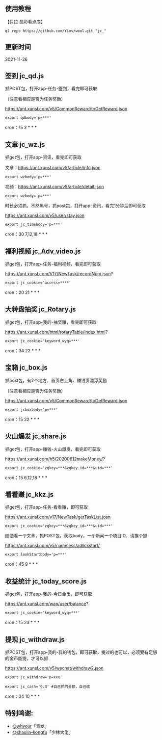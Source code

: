 ﻿## 使用教程

【只拉 晶彩看点库】

    ql repo https://github.com/Yiov/wool.git "jc_"


## 更新时间

2021-11-26



## 签到 jc_qd.js


抓POST包，打开app-任务-签到，看完即可获取

（注意看相应是否为任务奖励）

https://ant.xunsl.com/v5/CommonReward/toGetReward.json


    export qdbody='p=***'


cron：15 2 * * *


## 文章 jc_wz.js


抓get包，打开app-资讯，看完即可获取

文章：https://ant.xunsl.com/v5/article/info.json

    export wzbody='p=***'

视频：https://ant.xunsl.com/v5/article/detail.json

    export wzbody='p=***'

时长必须抓，不然黑号，抓post包，打开app-资讯，看完1分钟后即可获取

https://ant.xunsl.com/v5/user/stay.json

    export jc_timebody='p=***'

cron：30 7,12,18 * * *




## 福利视频 jc_Adv_video.js


抓get包，打开app-任务-福利视频，看完即可获取

https://ant.xunsl.com/V17/NewTask/recordNum.json?

    export jc_cookie='access=****'

cron：20 21 * * *



## 大转盘抽奖 jc_Rotary.js


抓get包，打开app-我的-抽奖赚，看完即可获取

https://ant.xunsl.com/html/rotaryTable/index.html?

    export jc_cookie='keyword_wyq=***'

cron：34 22 * * *



## 宝箱 jc_box.js


抓post包，有2个地方，首页右上角、赚钱页漂浮奖励

（注意看相应是否为任务奖励）

https://ant.xunsl.com/v5/CommonReward/toGetReward.json

    export jcboxbody='p=***'

cron：15 22 * * *



## 火山爆发 jc_share.js


抓get包，打开app-赚钱-火山爆发，看完即可获取

https://ant.xunsl.com/h5/20200612makeMoney/?

    export jc_cookie='zqkey=***&zqkey_id=***&uid=***'

cron：15 6,12,18 * * *



## 看看赚 jc_kkz.js


抓get包，打开app-任务-看看赚，即可获取

https://ant.xunsl.com/v17/NewTask/getTaskList.josn

    export jc_cookie='zqkey=***&zqkey_id=***&uid=***'

随便看一个文章，抓POST包，获取body，一个新闻一个项目ID，请挨个抓

https://ant.xunsl.com/v5/nameless/adlickstart/

    export lookStartbody='p=***'

cron：45 9 * * *




## 收益统计 jc_today_score.js


抓get包，打开app-我的-今日金币，即可获取

https://ant.xunsl.com/wap/user/balance?

    export jc_cookie='keyword_wyq=***'

cron：15 23 * * *


## 提现 jc_withdraw.js


抓POST包，打开app-我的-我的钱包，即可获取，提过的也可以，必须要有足够的金币能提，才可以抓

https://ant.xunsl.com/v5/wechat/withdraw2.json

    export jc_withdraw='p=xxx'

    export jc_cash='0.3' #自己抓的金额，自己改

cron：34 10 * * *




## 特别鸣谢:

* [@whyour](https://github.com/whyour/qinglong)「青龙」
* [@shaolin-kongfu](https://github.com/shaolin-kongfu/js_scripts/)「少林大佬」
